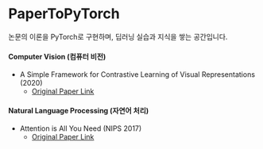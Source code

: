 # PaperToPyTorch
논문의 이론을 PyTorch로 구현하며, 딥러닝 실습과 지식을 쌓는 공간입니다.

#### Computer Vision (컴퓨터 비전)
* A Simple Framework for Contrastive Learning of Visual Representations (2020)
    * [Original Paper Link](https://arxiv.org/abs/2002.05709)

#### Natural Language Processing (자연어 처리)
* Attention is All You Need (NIPS 2017)
    * [Original Paper Link](https://arxiv.org/abs/1706.03762) 
